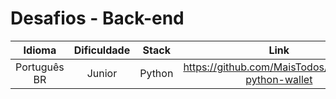 # Desafios - Back-end

Idioma | Dificuldade | Stack | Link
:---:|:---:|---|:---:
Português BR | Junior | Python | https://github.com/MaisTodos/backend-python-wallet
